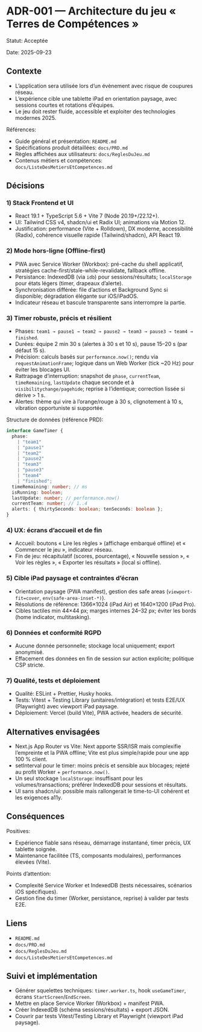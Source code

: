 # ADR-001 — Architecture du jeu « Terres de Compétences »

Statut: Acceptée

Date: 2025-09-23

## Contexte

- L’application sera utilisée lors d’un évènement avec risque de coupures réseau.
- L’expérience cible une tablette iPad en orientation paysage, avec sessions courtes et rotations d’équipes.
- Le jeu doit rester fluide, accessible et exploiter des technologies modernes 2025.

Références:

- Guide général et présentation: `README.md`
- Spécifications produit détaillées: `docs/PRD.md`
- Règles affichées aux utilisateurs: `docs/ReglesDuJeu.md`
- Contenus métiers et compétences: `docs/ListeDesMetiersEtCompetences.md`

## Décisions

### 1) Stack Frontend et UI

- React 19.1 + TypeScript 5.6 + Vite 7 (Node 20.19+/22.12+).
- UI: Tailwind CSS v4, shadcn/ui et Radix UI; animations via Motion 12.
- Justification: performance (Vite + Rolldown), DX moderne, accessibilité (Radix), cohérence visuelle rapide (Tailwind/shadcn), API React 19.

### 2) Mode hors-ligne (Offline-first)

- PWA avec Service Worker (Workbox): pré-cache du shell applicatif, stratégies cache-first/stale-while-revalidate, fallback offline.
- Persistance: IndexedDB (via `idb`) pour sessions/résultats; `localStorage` pour états légers (timer, drapeaux d’alerte).
- Synchronisation différée: file d’actions et Background Sync si disponible; dégradation élégante sur iOS/iPadOS.
- Indicateur réseau et bascule transparente sans interrompre la partie.

### 3) Timer robuste, précis et résilient

- Phases: `team1 → pause1 → team2 → pause2 → team3 → pause3 → team4 → finished`.
- Durées: équipe 2 min 30 s (alertes à 30 s et 10 s), pause 15–20 s (par défaut 15 s).
- Précision: calculs basés sur `performance.now()`; rendu via `requestAnimationFrame`; logique dans un Web Worker (tick ~20 Hz) pour éviter les blocages UI.
- Rattrapage d’interruption: snapshot de `phase`, `currentTeam`, `timeRemaining`, `lastUpdate` chaque seconde et à `visibilitychange/pagehide`; reprise à l’identique; correction lissée si dérive > 1 s.
- Alertes: thème qui vire à l’orange/rouge à 30 s, clignotement à 10 s, vibration opportuniste si supportée.

Structure de données (référence PRD):

```typescript
interface GameTimer {
  phase:
    | "team1"
    | "pause1"
    | "team2"
    | "pause2"
    | "team3"
    | "pause3"
    | "team4"
    | "finished";
  timeRemaining: number; // ms
  isRunning: boolean;
  lastUpdate: number; // performance.now()
  currentTeam: number; // 1..4
  alerts: { thirtySeconds: boolean; tenSeconds: boolean };
}
```

### 4) UX: écrans d’accueil et de fin

- Accueil: boutons « Lire les règles » (affichage embarqué offline) et « Commencer le jeu », indicateur réseau.
- Fin de jeu: récapitulatif (scores, pourcentage), « Nouvelle session », « Voir les règles », « Exporter les résultats » (local si offline).

### 5) Cible iPad paysage et contraintes d’écran

- Orientation paysage (PWA manifest), gestion des safe areas (`viewport-fit=cover`, `env(safe-area-inset-*)`).
- Résolutions de référence: 1366×1024 (iPad Air) et 1640×1200 (iPad Pro).
- Cibles tactiles min 44×44 px; marges internes 24–32 px; éviter les bords (home indicator, multitasking).

### 6) Données et conformité RGPD

- Aucune donnée personnelle; stockage local uniquement; export anonymisé.
- Effacement des données en fin de session sur action explicite; politique CSP stricte.

### 7) Qualité, tests et déploiement

- Qualité: ESLint + Prettier, Husky hooks.
- Tests: Vitest + Testing Library (unitaires/intégration) et tests E2E/UX (Playwright) avec viewport iPad paysage.
- Déploiement: Vercel (build Vite), PWA activée, headers de sécurité.

## Alternatives envisagées

- Next.js App Router vs Vite: Next apporte SSR/ISR mais complexifie l’empreinte et la PWA offline; Vite est plus simple/rapide pour une app 100 % client.
- setInterval pour le timer: moins précis et sensible aux blocages; rejeté au profit Worker + `performance.now()`.
- Un seul stockage `localStorage`: insuffisant pour les volumes/transactions; préférer IndexedDB pour sessions et résultats.
- UI sans shadcn/ui: possible mais rallongerait le time-to-UI cohérent et les exigences a11y.

## Conséquences

Positives:

- Expérience fiable sans réseau, démarrage instantané, timer précis, UX tablette soignée.
- Maintenance facilitée (TS, composants modulaires), performances élevées (Vite).

Points d’attention:

- Complexité Service Worker et IndexedDB (tests nécessaires, scénarios iOS spécifiques).
- Gestion fine du timer (Worker, persistance, reprise) à valider par tests E2E.

## Liens

- `README.md`
- `docs/PRD.md`
- `docs/ReglesDuJeu.md`
- `docs/ListeDesMetiersEtCompetences.md`

## Suivi et implémentation

- Générer squelettes techniques: `timer.worker.ts`, hook `useGameTimer`, écrans `StartScreen`/`EndScreen`.
- Mettre en place Service Worker (Workbox) + manifest PWA.
- Créer IndexedDB (schéma sessions/résultats) + export JSON.
- Couvrir par tests Vitest/Testing Library et Playwright (viewport iPad paysage).
